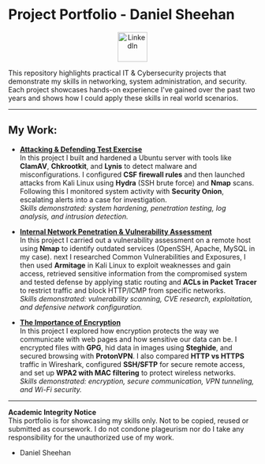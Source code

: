 # Project Portfolio  - Daniel Sheehan 

<p align="center">
  <a href="https://www.linkedin.com/in/daniel-sheehan-8a9b801bb">
    <img src="https://cdn-icons-png.flaticon.com/512/174/174857.png" alt="LinkedIn" width="60"/>
  </a>
</p>


This repository highlights practical IT & Cybersecurity projects that demonstrate my skills in networking, system administration, and security.  
Each project showcases hands-on experience I've gained over the past two years and shows how I could apply these skills in real world scenarios.  

---

## My Work:  

- **[Attacking & Defending Test Exercise](Attacking%20&%20Defending%20Test%20Exercise.pdf)**  
   In this project I built and hardened a Ubuntu server with tools like **ClamAV**, **Chkrootkit**, and **Lynis** to detect malware and misconfigurations. I configured **CSF firewall rules** and then launched attacks from Kali Linux using **Hydra** (SSH brute force) and **Nmap** scans. Following this I monitored system activity with **Security Onion**, escalating alerts into a case for investigation.  
  *Skills demonstrated: system hardening, penetration testing, log analysis, and intrusion detection.*  

- **[Internal Network Penetration & Vulnerability Assessment](Internal%20Network%20Penetration%20&%20Vulnerability%20Assessment.pdf)**  
  In this project I carried out a vulnerability assessment on a remote host using **Nmap** to identify outdated services (OpenSSH, Apache, MySQL in my case). next I researched Common Vulnerabilities and Exposures, I then used **Armitage** in Kali Linux to exploit weaknesses and gain access, retrieved sensitive information from the compromised system and tested defense by applying static routing and **ACLs in Packet Tracer** to restrict traffic and block HTTP/ICMP from specific networks.  
  *Skills demonstrated: vulnerability scanning, CVE research, exploitation, and defensive network configuration.*  


- **[The Importance of Encryption](The%20Importance%20of%20Encryption.pdf)**  
     In this project I explored how encryption protects the way we communicate with web pages and how sensitive our data can be. I encrypted files with **GPG**, hid data in images using **Steghide**, and secured browsing with **ProtonVPN**. I also compared **HTTP vs HTTPS** traffic in Wireshark, configured **SSH/SFTP** for secure remote access, and set up **WPA2 with MAC filtering** to protect wireless networks.  
  *Skills demonstrated: encryption, secure communication, VPN tunneling, and Wi-Fi security.*  

---

**Academic Integrity Notice**  
This portfolio is for showcasing my skills only. Not to be copied, reused or submitted as coursework. I do not condone plageurism nor do I take any responsibility for the unauthorized use of my work. 

- Daniel Sheehan
